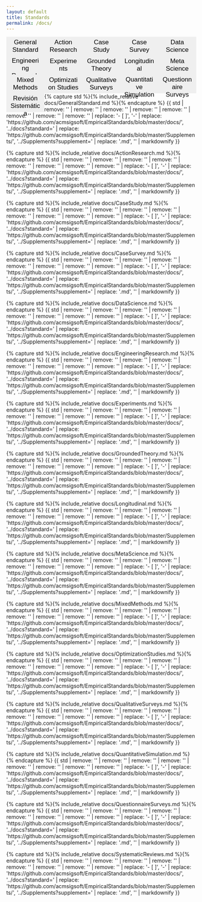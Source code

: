 ```yaml
---
layout: default
title: Standards
permalink: /docs/
---   
```


<html>
<head>
<style>
.tablinks {
  background-color: #inherit;
  color: black;
  float: left;
  border: none;
  outline: none;
  cursor: pointer;
  padding: 4px 10px;
  font-size: 17px;
  height: 50px;
  width: 20%;
}

.tablinks:hover {
  background-color: #ddd;
}

.tab {
  padding-bottom: 130px;
}

.tab button.active {
  background-color: #ccc;
}

.tabcontent {
  color: black;
  display: none;
  padding: 10px 20px;
  height: 100%;
}
</style>
<script src="../form_generator/js/read_standards.js"></script>
<script>
function openStandardFromURL(evt) {
  standardName = getParameterByName('standard')[0].replaceAll('"', '');

  var i, tabcontent, tablinks;
  tabcontent = document.getElementsByClassName("tabcontent");
  for (i = 0; i < tabcontent.length; i++) {
    tabcontent[i].style.display = "none";
  }
  tablinks = document.getElementsByClassName("tablinks");
  for (i = 0; i < tablinks.length; i++) {
    tablinks[i].className = tablinks[i].className.replace(" active", "");
  }
  document.getElementById(standardName).style.display = "block";
  document.getElementById(standardName+'_b').className += " active";
}
</script>
</head>
<body onload="openStandardFromURL(event)">

<div class="tab">
  <button id="GeneralStandard_b"        class="tablinks" onclick="openStandard(event, 'GeneralStandard')">General Standard</button>
  <button id="ActionResearch_b"         class="tablinks" onclick="openStandard(event, 'ActionResearch')">Action Research</button>
  <button id="CaseStudy_b"              class="tablinks" onclick="openStandard(event, 'CaseStudy')">Case Study</button>
  <button id="CaseSurvey_b"             class="tablinks" onclick="openStandard(event, 'CaseSurvey')">Case Survey</button>
  <button id="DataScience_b"            class="tablinks" onclick="openStandard(event, 'DataScience')">Data Science</button>
  <button id="EngineeringResearch_b"    class="tablinks" onclick="openStandard(event, 'EngineeringResearch')">Engineering Research</button>
  <button id="Experiments_b"            class="tablinks" onclick="openStandard(event, 'Experiments')">Experiments</button>
  <button id="GroundedTheory_b"         class="tablinks" onclick="openStandard(event, 'GroundedTheory')">Grounded Theory</button>
  <button id="Longitudinal_b"           class="tablinks" onclick="openStandard(event, 'Longitudinal')">Longitudinal</button>
  <button id="MetaScience_b"            class="tablinks" onclick="openStandard(event, 'MetaScience')">Meta Science </button>
  <button id="MixedMethods_b"           class="tablinks" onclick="openStandard(event, 'MixedMethods')">Mixed Methods </button>
  <button id="OptimizationStudies_b"    class="tablinks" onclick="openStandard(event, 'OptimizationStudies')">Optimization Studies</button>
  <button id="QualitativeSurveys_b"     class="tablinks" onclick="openStandard(event, 'QualitativeSurveys')">Qualitative Surveys</button>
  <button id="QuantitativeSimulation_b" class="tablinks" onclick="openStandard(event, 'QuantitativeSimulation')">Quantitative Simulation</button>
  <button id="QuestionnaireSurveys_b"   class="tablinks" onclick="openStandard(event, 'QuestionnaireSurveys')">Questionnaire Surveys</button>
  <button id="SystematicReviews_b"      class="tablinks" onclick="openStandard(event, 'SystematicReviews_SPA')">Revisión Sistemática</button>
</div>
<br>
<br>
<div id="GeneralStandard" class="tabcontent">
  <p>
    {% capture std %}{% include_relative docs/GeneralStandard.md %}{% endcapture %}
    {{ std | remove: '<standard name="General Standard">' | remove: '<checklist name="Essential">' | remove: '<checklist name="Desirable">' | remove: '<checklist name="Extraordinary">' | remove: '</checklist>' | remove: '</standard>' | remove: '<footnote>' | remove: '</footnote>' | replace: '- [ ]', '-' | replace: 'https://github.com/acmsigsoft/EmpiricalStandards/blob/master/docs/', '../docs?standard=' | replace: 'https://github.com/acmsigsoft/EmpiricalStandards/blob/master/Supplements/', '../Supplements?supplement=' | replace: '.md', '' | markdownify }}
  </p>
</div>

<div id="ActionResearch" class="tabcontent">
  <p>
    {% capture std %}{% include_relative docs/ActionResearch.md %}{% endcapture %}
    {{ std | remove: '<standard name="Action Research">' | remove: '<checklist name="Essential">' | remove: '<checklist name="Desirable">' | remove: '<checklist name="Extraordinary">' | remove: '</checklist>' | remove: '</standard>' | remove: '<footnote>' | remove: '</footnote>' | replace: '- [ ]', '-' | replace: 'https://github.com/acmsigsoft/EmpiricalStandards/blob/master/docs/', '../docs?standard=' | replace: 'https://github.com/acmsigsoft/EmpiricalStandards/blob/master/Supplements/', '../Supplements?supplement=' | replace: '.md', '' | markdownify }}
  </p>
</div>

<div id="CaseStudy" class="tabcontent">
  <p>
    {% capture std %}{% include_relative docs/CaseStudy.md %}{% endcapture %}
    {{ std | remove: '<standard name="Case Study and Ethnography">' | remove: '<checklist name="Essential">' | remove: '<checklist name="Desirable">' | remove: '<checklist name="Extraordinary">' | remove: '</checklist>' | remove: '</standard>' | remove: '<footnote>' | remove: '</footnote>' | replace: '- [ ]', '-' | replace: 'https://github.com/acmsigsoft/EmpiricalStandards/blob/master/docs/', '../docs?standard=' | replace: 'https://github.com/acmsigsoft/EmpiricalStandards/blob/master/Supplements/', '../Supplements?supplement=' | replace: '.md', '' | markdownify }}
  </p>
</div>

<div id="CaseSurvey" class="tabcontent">
  <p>
    {% capture std %}{% include_relative docs/CaseSurvey.md %}{% endcapture %}
    {{ std | remove: '<standard name="Case Survey">' | remove: '<checklist name="Essential">' | remove: '<checklist name="Desirable">' | remove: '<checklist name="Extraordinary">' | remove: '</checklist>' | remove: '</standard>' | remove: '<footnote>' | remove: '</footnote>' | replace: '- [ ]', '-' | replace: 'https://github.com/acmsigsoft/EmpiricalStandards/blob/master/docs/', '../docs?standard=' | replace: 'https://github.com/acmsigsoft/EmpiricalStandards/blob/master/Supplements/', '../Supplements?supplement=' | replace: '.md', '' | markdownify }}
  </p>
</div>

<div id="DataScience" class="tabcontent">
  <p>
    {% capture std %}{% include_relative docs/DataScience.md %}{% endcapture %}
    {{ std | remove: '<standard name="Data Science">' | remove: '<checklist name="Essential">' | remove: '<checklist name="Desirable">' | remove: '<checklist name="Extraordinary">' | remove: '</checklist>' | remove: '</standard>' | remove: '<footnote>' | remove: '</footnote>' | replace: '- [ ]', '-' | replace: 'https://github.com/acmsigsoft/EmpiricalStandards/blob/master/docs/', '../docs?standard=' | replace: 'https://github.com/acmsigsoft/EmpiricalStandards/blob/master/Supplements/', '../Supplements?supplement=' | replace: '.md', '' | markdownify }}
  </p>
</div>

<div id="EngineeringResearch" class="tabcontent">
  <p>
    {% capture std %}{% include_relative docs/EngineeringResearch.md %}{% endcapture %}
    {{ std | remove: '<standard name="Engineering Methods">' | remove: '<checklist name="Essential">' | remove: '<checklist name="Desirable">' | remove: '<checklist name="Extraordinary">' | remove: '</checklist>' | remove: '</standard>' | remove: '<footnote>' | remove: '</footnote>' | replace: '- [ ]', '-' | replace: 'https://github.com/acmsigsoft/EmpiricalStandards/blob/master/docs/', '../docs?standard=' | replace: 'https://github.com/acmsigsoft/EmpiricalStandards/blob/master/Supplements/', '../Supplements?supplement=' | replace: '.md', '' | markdownify }}
  </p>
</div>

<div id="Experiments" class="tabcontent">
  <p>
    {% capture std %}{% include_relative docs/Experiments.md %}{% endcapture %}
    {{ std | remove: '<standard name="Experiments (with Human Participants)">' | remove: '<checklist name="Essential">' | remove: '<checklist name="Desirable">' | remove: '<checklist name="Extraordinary">' | remove: '</checklist>' | remove: '</standard>' | remove: '<footnote>' | remove: '</footnote>' | replace: '- [ ]', '-' | replace: 'https://github.com/acmsigsoft/EmpiricalStandards/blob/master/docs/', '../docs?standard=' | replace: 'https://github.com/acmsigsoft/EmpiricalStandards/blob/master/Supplements/', '../Supplements?supplement=' | replace: '.md', '' | markdownify }}
  </p>
</div>

<div id="GroundedTheory" class="tabcontent">
  <p>
    {% capture std %}{% include_relative docs/GroundedTheory.md %}{% endcapture %}
    {{ std | remove: '<standard name="Grounded Theory">' | remove: '<checklist name="Essential">' | remove: '<checklist name="Desirable">' | remove: '<checklist name="Extraordinary">' | remove: '</checklist>' | remove: '</standard>' | remove: '<footnote>' | remove: '</footnote>' | replace: '- [ ]', '-' | replace: 'https://github.com/acmsigsoft/EmpiricalStandards/blob/master/docs/', '../docs?standard=' | replace: 'https://github.com/acmsigsoft/EmpiricalStandards/blob/master/Supplements/', '../Supplements?supplement=' | replace: '.md', '' | markdownify }}
  </p>
</div>

<div id="Longitudinal" class="tabcontent">
  <p>
    {% capture std %}{% include_relative docs/Longitudinal.md %}{% endcapture %}
    {{ std | remove: '<standard name="Longitudinal">' | remove: '<checklist name="Essential">' | remove: '<checklist name="Desirable">' | remove: '<checklist name="Extraordinary">' | remove: '</checklist>' | remove: '</standard>' | remove: '<footnote>' | remove: '</footnote>' | replace: '- [ ]', '-' | replace: 'https://github.com/acmsigsoft/EmpiricalStandards/blob/master/docs/', '../docs?standard=' | replace: 'https://github.com/acmsigsoft/EmpiricalStandards/blob/master/Supplements/', '../Supplements?supplement=' | replace: '.md', '' | markdownify }}
  </p>
</div>
<div id="MetaScience" class="tabcontent">
  <p>
    {% capture std %}{% include_relative docs/MetaScience.md %}{% endcapture %}
    {{ std | remove: '<standard name="Meta Science">' | remove: '<checklist name="Essential">' | remove: '<checklist name="Desirable">' | remove: '<checklist name="Extraordinary">' | remove: '</checklist>' | remove: '</standard>' | remove: '<footnote>' | remove: '</footnote>' | replace: '- [ ]', '-' | replace: 'https://github.com/acmsigsoft/EmpiricalStandards/blob/master/docs/', '../docs?standard=' | replace: 'https://github.com/acmsigsoft/EmpiricalStandards/blob/master/Supplements/', '../Supplements?supplement=' | replace: '.md', '' | markdownify }}
  </p>
</div>
<div id="MixedMethods" class="tabcontent">
  <p>
    {% capture std %}{% include_relative docs/MixedMethods.md %}{% endcapture %}
    {{ std | remove: '<standard name="Mixed Methods">' | remove: '<checklist name="Essential">' | remove: '<checklist name="Desirable">' | remove: '<checklist name="Extraordinary">' | remove: '</checklist>' | remove: '</standard>' | remove: '<footnote>' | remove: '</footnote>' | replace: '- [ ]', '-' | replace: 'https://github.com/acmsigsoft/EmpiricalStandards/blob/master/docs/', '../docs?standard=' | replace: 'https://github.com/acmsigsoft/EmpiricalStandards/blob/master/Supplements/', '../Supplements?supplement=' | replace: '.md', '' | markdownify }}
  </p>
</div>

<div id="OptimizationStudies" class="tabcontent">
  <p>
    {% capture std %}{% include_relative docs/OptimizationStudies.md %}{% endcapture %}
    {{ std | remove: '<standard name="Optimization Studies">' | remove: '<checklist name="Essential">' | remove: '<checklist name="Desirable">' | remove: '<checklist name="Extraordinary">' | remove: '</checklist>' | remove: '</standard>' | remove: '<footnote>' | remove: '</footnote>' | replace: '- [ ]', '-' | replace: 'https://github.com/acmsigsoft/EmpiricalStandards/blob/master/docs/', '../docs?standard=' | replace: 'https://github.com/acmsigsoft/EmpiricalStandards/blob/master/Supplements/', '../Supplements?supplement=' | replace: '.md', '' | markdownify }}
  </p>
</div>

<div id="QualitativeSurveys" class="tabcontent">
  <p>
    {% capture std %}{% include_relative docs/QualitativeSurveys.md %}{% endcapture %}
    {{ std | remove: '<standard name="Qualitative Surveys (Interview Studies)">' | remove: '<checklist name="Essential">' | remove: '<checklist name="Desirable">' | remove: '<checklist name="Extraordinary">' | remove: '</checklist>' | remove: '</standard>' | remove: '<footnote>' | remove: '</footnote>' | replace: '- [ ]', '-' | replace: 'https://github.com/acmsigsoft/EmpiricalStandards/blob/master/docs/', '../docs?standard=' | replace: 'https://github.com/acmsigsoft/EmpiricalStandards/blob/master/Supplements/', '../Supplements?supplement=' | replace: '.md', '' | markdownify }}
  </p>
</div>

<div id="QuantitativeSimulation" class="tabcontent">
  <p>
    {% capture std %}{% include_relative docs/QuantitativeSimulation.md %}{% endcapture %}
    {{ std | remove: '<standard name="Simulation">' | remove: '<checklist name="Essential">' | remove: '<checklist name="Desirable">' | remove: '<checklist name="Extraordinary">' | remove: '</checklist>' | remove: '</standard>' | remove: '<footnote>' | remove: '</footnote>' | replace: '- [ ]', '-' | replace: 'https://github.com/acmsigsoft/EmpiricalStandards/blob/master/docs/', '../docs?standard=' | replace: 'https://github.com/acmsigsoft/EmpiricalStandards/blob/master/Supplements/', '../Supplements?supplement=' | replace: '.md', '' | markdownify }}
  </p>
</div>

<div id="QuestionnaireSurveys" class="tabcontent">
  <p>
    {% capture std %}{% include_relative docs/QuestionnaireSurveys.md %}{% endcapture %}
    {{ std | remove: '<standard name="Questionnaire Surveys">' | remove: '<checklist name="Essential">' | remove: '<checklist name="Desirable">' | remove: '<checklist name="Extraordinary">' | remove: '</checklist>' | remove: '</standard>' | remove: '<footnote>' | remove: '</footnote>' | replace: '- [ ]', '-' | replace: 'https://github.com/acmsigsoft/EmpiricalStandards/blob/master/docs/', '../docs?standard=' | replace: 'https://github.com/acmsigsoft/EmpiricalStandards/blob/master/Supplements/', '../Supplements?supplement=' | replace: '.md', '' | markdownify }}
  </p>
</div>

<div id="SystematicReviews" class="tabcontent">
  <p>
    {% capture std %}{% include_relative docs/SystematicReviews.md %}{% endcapture %}
    {{ std | remove: '<standard name="Systematic Reviews">' | remove: '<checklist name="Essential">' | remove: '<checklist name="Desirable">' | remove: '<checklist name="Extraordinary">' | remove: '</checklist>' | remove: '</standard>' | remove: '<footnote>' | remove: '</footnote>' | replace: '- [ ]', '-' | replace: 'https://github.com/acmsigsoft/EmpiricalStandards/blob/master/docs/', '../docs?standard=' | replace: 'https://github.com/acmsigsoft/EmpiricalStandards/blob/master/Supplements/', '../Supplements?supplement=' | replace: '.md', '' | markdownify }}
  </p>
</div>

<script>
function openStandard(evt, standardName) {
  var i, tabcontent, tablinks;

  tabcontent = document.getElementsByClassName("tabcontent");
  for (i = 0; i < tabcontent.length; i++) {
    tabcontent[i].style.display = "none";
  }
  tablinks = document.getElementsByClassName("tablinks");
  for (i = 0; i < tablinks.length; i++) {
    tablinks[i].className = tablinks[i].className.replace(" active", "");
  }
  document.getElementById(standardName).style.display = "block";
  evt.currentTarget.className += " active";
  window.history.replaceState('', '', '?standard='+standardName);
}
</script>
   
</body>
</html> 
